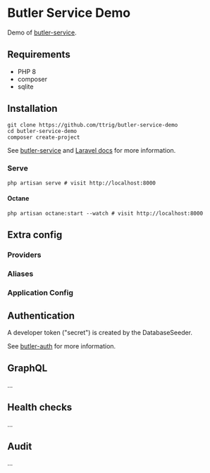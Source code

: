 # Butler Service Demo

Demo of [butler-service](https://github.com/glesys/butler-service).

## Requirements

* PHP 8
* composer
* sqlite

## Installation

```shell
git clone https://github.com/ttrig/butler-service-demo
cd butler-service-demo
composer create-project
```

See [butler-service](https://github.com/glesys/butler-service) and [Laravel docs](https://laravel.com/docs/installation) for more information.

### Serve

```shell
php artisan serve # visit http://localhost:8000
```

#### Octane

```shell
php artisan octane:start --watch # visit http://localhost:8000
```

## Extra config

### Providers

### Aliases

### Application Config

## Authentication

A developer token ("secret") is created by the DatabaseSeeder.

See [butler-auth](https://github.com/glesys/butler-auth) for more information.

## GraphQL

...

## Health checks

...

## Audit

...

